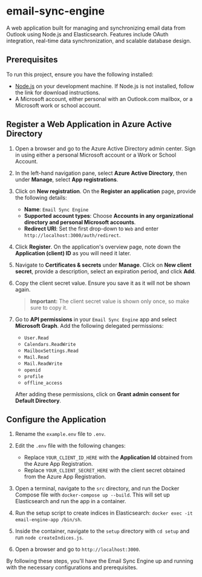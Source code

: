 # email-sync-engine
A web application built for managing and synchronizing email data from Outlook using Node.js and Elasticsearch. Features include OAuth integration, real-time data synchronization, and scalable database design.


## Prerequisites

To run this project, ensure you have the following installed:

- [Node.js](https://nodejs.org) on your development machine. If Node.js is not installed, follow the link for download instructions.
- A Microsoft account, either personal with an Outlook.com mailbox, or a Microsoft work or school account.


## Register a Web Application in Azure Active Directory

1. Open a browser and go to the Azure Active Directory admin center. Sign in using either a personal Microsoft account or a Work or School Account.
2. In the left-hand navigation pane, select **Azure Active Directory**, then under **Manage**, select **App registrations**.
3. Click on **New registration**. On the **Register an application** page, provide the following details:
   - **Name**: `Email Sync Engine`
   - **Supported account types**: Choose **Accounts in any organizational directory and personal Microsoft accounts**.
   - **Redirect URI**: Set the first drop-down to `Web` and enter `http://localhost:3000/auth/redirect`.
4. Click **Register**. On the application's overview page, note down the **Application (client) ID** as you will need it later.
5. Navigate to **Certificates & secrets** under **Manage**. Click on **New client secret**, provide a description, select an expiration period, and click **Add**.
6. Copy the client secret value. Ensure you save it as it will not be shown again.

   > **Important:** The client secret value is shown only once, so make sure to copy it.

7. Go to **API permissions** in your `Email Sync Engine` app and select **Microsoft Graph**. Add the following delegated permissions:
   - `User.Read`
   - `Calendars.ReadWrite`
   - `MailboxSettings.Read`
   - `Mail.Read`
   - `Mail.ReadWrite`
   - `openid`
   - `profile`
   - `offline_access`

   After adding these permissions, click on **Grant admin consent for Default Directory**.

## Configure the Application

1. Rename the `example.env` file to `.env`.
2. Edit the `.env` file with the following changes:
   - Replace `YOUR_CLIENT_ID_HERE` with the **Application Id** obtained from the Azure App Registration.
   - Replace `YOUR_CLIENT_SECRET_HERE` with the client secret obtained from the Azure App Registration.

3. Open a terminal, navigate to the `src` directory, and run the Docker Compose file with `docker-compose up --build`. This will set up Elasticsearch and run the app in a container.
4. Run the setup script to create indices in Elasticsearch: `docker exec -it email-engine-app /bin/sh`.
5. Inside the container, navigate to the `setup` directory with `cd setup` and run `node createIndices.js`.
6. Open a browser and go to `http://localhost:3000`.

By following these steps, you'll have the Email Sync Engine up and running with the necessary configurations and prerequisites.
